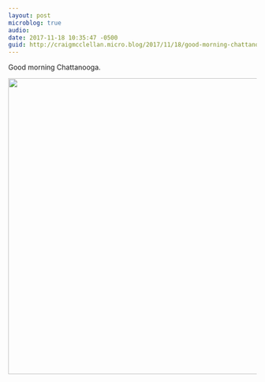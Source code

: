 ```yaml
---
layout: post
microblog: true
audio: 
date: 2017-11-18 10:35:47 -0500
guid: http://craigmcclellan.micro.blog/2017/11/18/good-morning-chattanooga.html
---
```

Good morning Chattanooga.

<img src="http://craigmcclellan.com/uploads/2017/32ed6b911a.jpg" width="599" height="600" />
